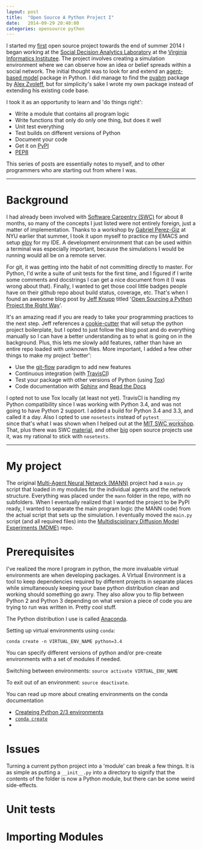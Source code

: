 ```yaml
---
layout: post
title:  "Open Source A Python Project I"
date:   2014-09-29 20:40:00
categories: opensource python
---
```


I started my [first](https://github.com/chendaniely/multi-agent-neural-network) 
open source project towards the end of summer 2014 I began working 
at the [Social Decision Analytics Laboratory](http://vbi.vt.edu/sdal) at 
the [Virginia Informatics Institutee](http://www.vbi.vt.edu/).
The project involves creating a simulation environment where we can observe how an idea or 
belief spreads within a social network.  The initial thought was to look for and extend
an [agent-based model]() package in Python.  I did manage to find the 
[pyabm](https://github.com/azvoleff/pyabm) package
by [Alex Zvoleff](http://azvoleff.com/), but for simplicity's sake I wrote
my own package instead of extending his existing code base.

I took it as an opportunity to learn and 'do things right':

- Write a module that contains all program logic
- Write functions that only do only one thing, but does it well
- Unit test everything
- Test builds on different versions of Python
- Document your code
- Get it on [PyPI](https://pypi.python.org/pypi)
- [PEP8](https://www.python.org/dev/peps/pep-0008/)

This series of posts are essentially notes to myself, and to other programmers
who are starting out from where I was.

<hr>

# Background

I had already been involved with [Software Carpentry (SWC)](http://software-carpentry.org/)
for about 8 months,
so many of the concepts I just listed were not entirely foreign, just a matter
of implementation.  Thanks to a workshop by [Gabriel Perez-Giz](http://www.ccpp.nyu.edu/gabriel_perez-giz.html)
at NYU earlier that summer,
I took it upon myself to practice my EMACS and setup [elpy](https://github.com/jorgenschaefer/elpy) for my IDE.
A development environment that can be used within a terminal was especially important, because
the simulations I would be running would all be on a remote server.

For git, it was getting into the habit of not committing directly to master.
For Python, I'd write a suite of unit tests for the first time, and I figured
if I write some comments and docstrings I can get a nice document from it (I was wrong about that).
Finally, I wanted to get those cool little badges people have on their github repo
about build status, coverage, etc.  That's when I found an awesome blog post
by [Jeff Knupp](http://www.jeffknupp.com/) titled 
'[Open Sourcing a Python Project the Right Way](http://www.jeffknupp.com/blog/2013/08/16/open-sourcing-a-python-project-the-right-way/)'.

It's an amazing read if you are ready to take your programming practices to the next step.
Jeff references a [cookie-cutter](https://github.com/audreyr/cookiecutter-pypackage)
that will setup the python project boilerplate, but I
opted to just follow the blog post and do everything manually so I can have a better
understanding as to what is going on in the background.  Plus, this lets me slowly add features,
rather than have an entire repo loaded with unknown files.  More important, I added a few other
things to make my project 'better':

- Use the [git-flow]() paradigm to add new features
- Continuous integration (with [TravisCI]())
- Test your package with other versions of Python (using [Tox]())
- Code documentation with [Sphinx]() and [Read the Docs]()

I opted not to use Tox locally (at least not yet).
TravisCI is handling my Python compatibility since I was working with Python 3.4, and was not going to
have Python 2 support.  I added a build for Python 3.4 and 3.3, and called it a day.
Also I opted to use `nosetests` instead of `pytest__________` since that's what I was shown when I
helped out at the [MIT SWC workshop]().  That, plus there was
SWC [material](http://software-carpentry.org/v4/test/index.html),
and other [big](https://github.com/numpy/numpy)
open source projects use it, was my rational to stick with `nosetests`.

<hr>

# My project

The original
[Multi-Agent Neural Network (MANN)](https://github.com/chendaniely/multi-agent-neural-network)
project had a `main.py` script that
loaded in my modules for the individual agents and the network structure.
Everything was placed under the `mann` folder in the repo, with no subfolders.
When I eventually realized that I wanted the project to be PyPI ready, I wanted
to separate the main program logic (the MANN code) from the actual script that
sets up the simulation.  I eventually moved the `main.py` script (and all required files)
into the
[Multidisciplinary Diffusion Model Experiments (MDME)](https://github.com/chendaniely/multidisciplinary-diffusion-model-experiments)
repo.

# Prerequisites

I've realized the more I program in python, the more invaluable
virtual environments
are when developing packages.  A Virtual Environment is a tool to keep
dependencies required by different projects in separate places while simultaneously
keeping your base python distribution clean and working should something go awry.
They also allow you to flip between Python 2 and Python 3 depending on what
version a piece of code you are trying to run was written in.  Pretty cool stuff.

The Python distribution I use is called [Anaconda]().

Setting up virtual environments using `conda`:

`conda create -n VIRTUAL_ENV_NAME python=3.4`

You can specify different versions of python and/or pre-create environments
with a set of modules if needed.

Switching between environments: `source activate VIRTUAL_ENV_NAME`

To exit out of an environment: `source deactivate`.

You can read up more about creating environments on the conda documentation

- [Createing Python 2/3 environments](http://conda.pydata.org/docs/intro.html#creating-python-3-4-or-python-2-6-environments)
- [`conda create`](http://conda.pydata.org/docs/examples/create.html)
- 

# Issues
Turning a current python project into a 'module' can break a few things.
It is as simple as putting a `__init__.py` into a directory to signify that the
contents of the folder is now a Python module, but there can be some weird
side-effects.

# Unit tests

# Importing Modules